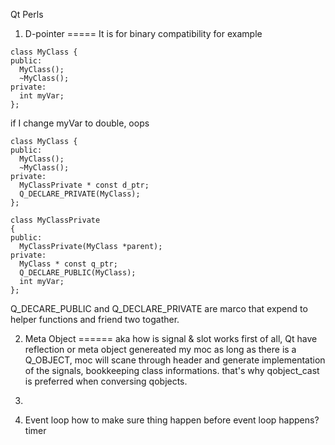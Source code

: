 Qt Perls




1. D-pointer
=====
It is for binary compatibility
for example
```code
class MyClass {
public:
  MyClass();
  ~MyClass();
private:
  int myVar;
};
```
if I change myVar to double, oops

```code
class MyClass {
public:
  MyClass();
  ~MyClass();
private:
  MyClassPrivate * const d_ptr;
  Q_DECLARE_PRIVATE(MyClass);
};

class MyClassPrivate
{
public:
  MyClassPrivate(MyClass *parent);
private:
  MyClass * const q_ptr;
  Q_DECLARE_PUBLIC(MyClass);
  int myVar;
};
```


Q_DECARE_PUBLIC and Q_DECLARE_PRIVATE are marco that expend to helper functions and friend two togather.

2. Meta Object
======
aka how is signal & slot works
first of all, Qt have reflection or meta object genereated my moc
as long as there is a Q_OBJECT, moc will scane through header and generate implementation of the signals, bookkeeping class informations.
that's why qobject_cast is preferred when conversing qobjects.

3.

4. Event loop
how to make sure thing happen before event loop happens?
timer





